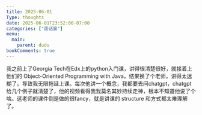```yaml
---
title: 2025-06-01
Type: thoughts
date: 2025-06-01T23:52:00-07:00
categories: ["废话篓"]
menu:
  main:
    parent: dudu
bookComments: true
---
```

我之前上了Georgia Tech在Edx上的python入门课，讲得很清楚很好，就接着上他们的 Object-Oriented Programming with Java，结果换了个老师，讲得太迷糊了。导致我无限拖延上课。每次他讲一个概念，我都要去问chatgpt，chatgpt给几个例子就清楚了，他的视频看得我我莫名其妙持续走神，根本不知道他说了个啥。这老师的课件倒是做的很fancy，就是讲课的 structure 和方式都太难理解了。